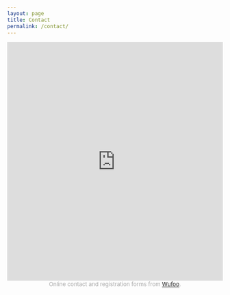 ```yaml
---
layout: page
title: Contact
permalink: /contact/
---
```


<iframe height="557" allowTransparency="true" frameborder="0" scrolling="no" style="width:100%;border:none"  src="https://cureffi.wufoo.com/embed/z14dhheo1dips8x/"><a href="https://cureffi.wufoo.com/forms/z14dhheo1dips8x/">Fill out my Wufoo form!</a></iframe><div id="wuf-adv" style="font-family:inherit;font-size: small;color:#a7a7a7;text-align:center;display:block;">Online contact and registration forms from <a href="http://www.wufoo.com">Wufoo</a>.</div>